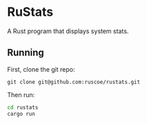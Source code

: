 # RuStats

A Rust program that displays system stats.

## Running

First, clone the git repo:

`git clone git@github.com:ruscoe/rustats.git`

Then run:

```bash
cd rustats
cargo run
```
